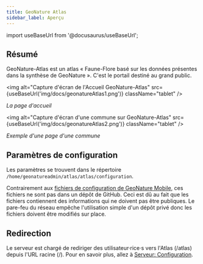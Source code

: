 ```yaml
---
title: GeoNature Atlas
sidebar_label: Aperçu
---
```

import useBaseUrl from '@docusaurus/useBaseUrl';

## Résumé

GeoNature-Atlas est un atlas « Faune-Flore basé sur les données présentes dans la synthèse de GeoNature ». C'est le portail destiné au grand public.

<img alt="Capture d'écran de l'Accueil GeoNature-Atlas" src={useBaseUrl('img/docs/geonatureAtlas1.png')} className="tablet" />

*La page d'accueil*

<img alt="Capture d'écran d'une commune sur GeoNature-Atlas" src={useBaseUrl('img/docs/geonatureAtlas2.png')} className="tablet" />

*Exemple d'une page d'une commune*

## Paramètres de configuration

Les paramètres se trouvent dans le répertoire `/home/geonatureadmin/atlas/atlas/configuration`.

Contrairement aux [fichiers de configuration de GeoNature Mobile](mobileApercu.md#mettre-à-jour-la-configuration), ces fichiers ne sont pas dans un dépôt de GitHub. Ceci est dû au fait que les fichiers contiennent des informations qui ne doivent pas être publiques. Le pare-feu du réseau empêche l'utilisation simple d'un dépôt privé donc les fichiers doivent être modifiés sur place.

## Redirection

Le serveur est chargé de rediriger des utilisateur·rice·s vers l'Atlas (/atlas) depuis l'URL racine (/). Pour en savoir plus, allez à [Serveur: Configuration](serveurConfiguration.md#redirection).
